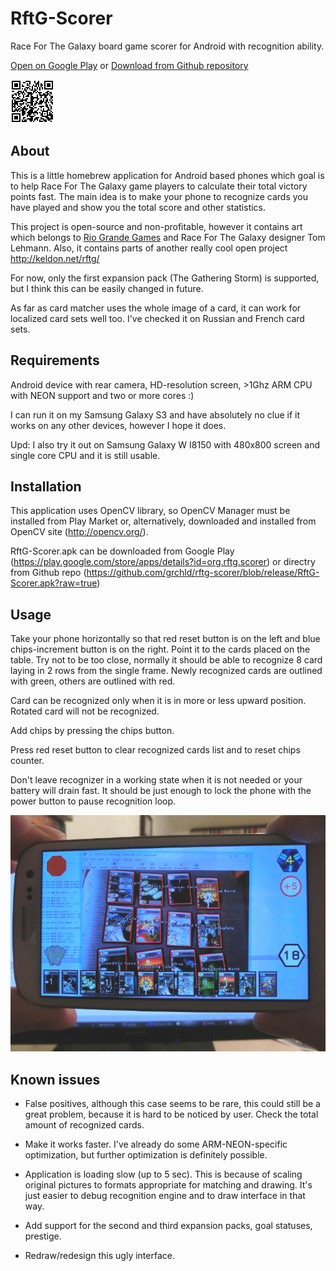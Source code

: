 RftG-Scorer
===========

Race For The Galaxy board game scorer for Android with recognition ability.

[Open on Google Play](https://play.google.com/store/apps/details?id=org.rftg.scorer) or [Download from Github repository](https://github.com/grchld/rftg-scorer/blob/release/RftG-Scorer.apk?raw=true)

![RftG-Scorer on Google Play](RftG-Scorer-QR.png)

About
-----

This is a little homebrew application for Android based phones which goal is to help Race For The Galaxy game players to calculate their total victory points fast. The main idea is to make your phone to recognize cards you have played and show you the total score and other statistics.

This project is open-source and non-profitable, however it contains art which belongs to [Rio Grande Games](http://www.riograndegames.com) and Race For The Galaxy designer Tom Lehmann. Also, it contains parts of another really cool open project http://keldon.net/rftg/

For now, only the first expansion pack (The Gathering Storm) is supported, but I think this can be easily changed in future.

As far as card matcher uses the whole image of a card, it can work for localized card sets well too. I've checked it on Russian and French card sets.

Requirements
------------

Android device with rear camera, HD-resolution screen, >1Ghz ARM CPU with NEON support and two or more cores :)

I can run it on my Samsung Galaxy S3 and have absolutely no clue if it works on any other devices, however I hope it does.

Upd: I also try it out on Samsung Galaxy W I8150 with 480x800 screen and single core CPU and it is still usable.

Installation
------------

This application uses OpenCV library, so OpenCV Manager must be installed from Play Market or, alternatively, downloaded and installed from OpenCV site (http://opencv.org/).

RftG-Scorer.apk can be downloaded from Google Play (https://play.google.com/store/apps/details?id=org.rftg.scorer)  or directry from Github repo (https://github.com/grchld/rftg-scorer/blob/release/RftG-Scorer.apk?raw=true)

Usage
-----

Take your phone horizontally so that red reset button is on the left and blue chips-increment button is on the right.
Point it to the cards placed on the table. Try not to be too close, normally it should be able to recognize 8 card laying in 2 rows from the single frame.
Newly recognized cards are outlined with green, others are outlined with red.

Card can be recognized only when it is in more or less upward position. Rotated card will not be recognized.

Add chips by pressing the chips button.

Press red reset button to clear recognized cards list and to reset chips counter.

Don't leave recognizer in a working state when it is not needed or your battery will drain fast. It should be just enough to lock the phone with the power button to pause recognition loop.

![Usage](usage.jpg)

Known issues
------------

* False positives, although this case seems to be rare, this could still be a great problem, because it is hard to be noticed by user. Check the total amount of recognized cards.

* Make it works faster. I've already do some ARM-NEON-specific optimization, but further optimization is definitely possible.

* Application is loading slow (up to 5 sec). This is because of scaling original pictures to formats appropriate for matching and drawing. It's just easier to debug recognition engine and to draw interface in that way.

* Add support for the second and third expansion packs, goal statuses, prestige.

* Redraw/redesign this ugly interface.


